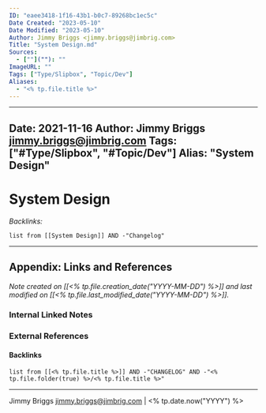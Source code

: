 ```yaml
---
ID: "eaee3418-1f16-43b1-b0c7-89268bc1ec5c"
Date Created: "2023-05-10"
Date Modified: "2023-05-10"
Author: Jimmy Briggs <jimmy.briggs@jimbrig.com>
Title: "System Design.md"
Sources: 
  - [""](""): ""
ImageURL: ""
Tags: ["Type/Slipbox", "Topic/Dev"]
Aliases:
  - "<% tp.file.title %>"
---
```


---
Date: 2021-11-16
Author: Jimmy Briggs <jimmy.briggs@jimbrig.com>
Tags: ["#Type/Slipbox", "#Topic/Dev"]
Alias: "System Design"
---

# System Design

*Backlinks:*

```dataview
list from [[System Design]] AND -"Changelog"
```

***

## Appendix: Links and References

*Note created on [[<% tp.file.creation_date("YYYY-MM-DD") %>]] and last modified on [[<% tp.file.last_modified_date("YYYY-MM-DD") %>]].*

### Internal Linked Notes

### External References

#### Backlinks

```dataview
list from [[<% tp.file.title %>]] AND -"CHANGELOG" AND -"<% tp.file.folder(true) %>/<% tp.file.title %>"
```


***

Jimmy Briggs <jimmy.briggs@jimbrig.com> | <% tp.date.now("YYYY") %>